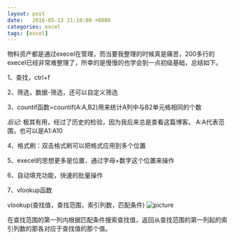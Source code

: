 ```yaml
---
layout: post
date:   2016-05-13 21:10:00 +0800
categories: excel
tags: [excel]
---
```


物料资产都是通过execel在管理，而当要我整理的时候真是痛苦，200多行的execel已经非常难整理了，所幸的是慢慢的也学会到一点初级基础，总结如下。

1、查找，ctrl+f

2、筛选，数据-筛选，还可以自定义筛选

3、countif函数=countif(A:A,B2)用来统计A列中与B2单元格相同的个数

*后记:* 极其有用，经过了历史的检验，因为我后来总是查看这篇博客。
A:A代表范围，也可以是A1:A10

4、格式刷：双击格式刷可以把格式应用到多个位置

5、execel的思想更多是位置，通过字母+数字这个位置来操作

6、自动填充功能，快速的批量操作

7、vlookup函数

vlookup(查找值，查找范围，索引列数，匹配条件)
![picture](/blog/upload/images/excel.png)

在查找范围的第一列内根据匹配条件搜索查找值，返回从查找范围的第一列起的索引列数的那各对应于查找值的那个值。
